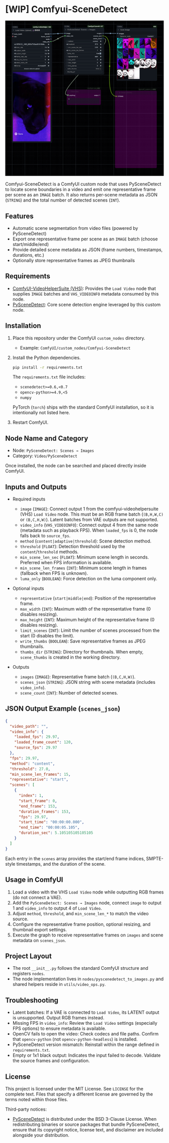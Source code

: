 # [WIP] Comfyui-SceneDetect

![workflow](assets/2025-10-25-235141.png)

Comfyui-SceneDetect is a ComfyUI custom node that uses PySceneDetect to locate scene boundaries in a video and emit one representative frame per scene as an `IMAGE` batch. It also returns per-scene metadata as JSON (`STRING`) and the total number of detected scenes (`INT`).

## Features

- Automatic scene segmentation from video files (powered by PySceneDetect)
- Export one representative frame per scene as an `IMAGE` batch (choose start/middle/end)
- Provide detailed scene metadata as JSON (frame numbers, timestamps, durations, etc.)
- Optionally store representative frames as JPEG thumbnails

## Requirements

- [ComfyUI-VideoHelperSuite (VHS)](https://github.com/Kosinkadink/ComfyUI-VideoHelperSuite): Provides the `Load Video` node that supplies `IMAGE` batches and `VHS_VIDEOINFO` metadata consumed by this node.
- [PySceneDetect](https://github.com/Breakthrough/PySceneDetect): Core scene detection engine leveraged by this custom node.

## Installation

1. Place this repository under the ComfyUI `custom_nodes` directory.
   - Example: `ComfyUI/custom_nodes/Comfyui-SceneDetect`
2. Install the Python dependencies.

   ```bash
   pip install -r requirements.txt
   ```

   The `requirements.txt` file includes:
   - `scenedetect>=0.6,<0.7`
   - `opencv-python>=4.9,<5`
   - `numpy`

   PyTorch (`torch`) ships with the standard ComfyUI installation, so it is intentionally not listed here.

3. Restart ComfyUI.

## Node Name and Category

- Node: `PySceneDetect: Scenes → Images`
- Category: `Video/PySceneDetect`

Once installed, the node can be searched and placed directly inside ComfyUI.

## Inputs and Outputs

- Required inputs
  - `image` (`IMAGE`): Connect output 1 from the comfyui-videohelpersuite (VHS) `Load Video` node. This must be an RGB frame batch (`(B,H,W,C)` or `(B,C,H,W)`). Latent batches from VAE outputs are not supported.
  - `video_info` (`VHS_VIDEOINFO`): Connect output 4 from the same node (metadata such as playback FPS). When `loaded_fps` is 0, the node falls back to `source_fps`.
  - `method` (`content|adaptive|threshold`): Scene detection method.
  - `threshold` (`FLOAT`): Detection threshold used by the `content`/`threshold` methods.
  - `min_scene_len_sec` (`FLOAT`): Minimum scene length in seconds. Preferred when FPS information is available.
  - `min_scene_len_frames` (`INT`): Minimum scene length in frames (fallback when FPS is unknown).
  - `luma_only` (`BOOLEAN`): Force detection on the luma component only.

- Optional inputs
  - `representative` (`start|middle|end`): Position of the representative frame.
  - `max_width` (`INT`): Maximum width of the representative frame (0 disables resizing).
  - `max_height` (`INT`): Maximum height of the representative frame (0 disables resizing).
  - `limit_scenes` (`INT`): Limit the number of scenes processed from the start (0 disables the limit).
  - `write_thumbs` (`BOOLEAN`): Save representative frames as JPEG thumbnails.
  - `thumbs_dir` (`STRING`): Directory for thumbnails. When empty, `scene_thumbs` is created in the working directory.

- Outputs
  - `images` (`IMAGE`): Representative frame batch (`(B,C,H,W)`).
  - `scenes_json` (`STRING`): JSON string with scene metadata (includes `video_info`).
  - `scene_count` (`INT`): Number of detected scenes.

## JSON Output Example (`scenes_json`)

```json
{
  "video_path": "",
  "video_info": {
    "loaded_fps": 29.97,
    "loaded_frame_count": 120,
    "source_fps": 29.97
  },
  "fps": 29.97,
  "method": "content",
  "threshold": 27.0,
  "min_scene_len_frames": 15,
  "representative": "start",
  "scenes": [
    {
      "index": 1,
      "start_frame": 0,
      "end_frame": 153,
      "duration_frames": 153,
      "fps": 29.97,
      "start_time": "00:00:00.000",
      "end_time": "00:00:05.105",
      "duration_sec": 5.105105105105105
    }
  ]
}
```

Each entry in the `scenes` array provides the start/end frame indices, SMPTE-style timestamps, and the duration of the scene.

## Usage in ComfyUI

1. Load a video with the VHS `Load Video` node while outputting RGB frames (do not connect a VAE).
2. Add the `PySceneDetect: Scenes → Images` node, connect `image` to output 1 and `video_info` to output 4 of `Load Video`.
3. Adjust `method`, `threshold`, and `min_scene_len_*` to match the video source.
4. Configure the representative frame position, optional resizing, and thumbnail export settings.
5. Execute the graph to receive representative frames on `images` and scene metadata on `scenes_json`.

## Project Layout

- The root `__init__.py` follows the standard ComfyUI structure and registers `nodes`.
- The node implementation lives in `nodes/pyscenedetect_to_images.py` and shared helpers reside in `utils/video_ops.py`.

## Troubleshooting

- Latent batches: If a VAE is connected to `Load Video`, its LATENT output is unsupported. Output RGB frames instead.
- Missing FPS in `video_info`: Review the `Load Video` settings (especially FPS options) to ensure metadata is available.
- OpenCV fails to open the video: Check codecs and file paths. Confirm that `opencv-python` (not `opencv-python-headless`) is installed.
- PySceneDetect version mismatch: Reinstall within the range defined in `requirements.txt`.
- Empty or 1x1 black output: Indicates the input failed to decode. Validate the source frames and configuration.

## License

This project is licensed under the MIT License. See `LICENSE` for the complete text. Files that specify a different license are governed by the terms noted within those files.

Third-party notices:

- [PySceneDetect](https://github.com/Breakthrough/PySceneDetect) is distributed under the BSD 3-Clause License. When redistributing binaries or source packages that bundle PySceneDetect, ensure that its copyright notice, license
  text, and disclaimer are included alongside your distribution.

